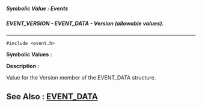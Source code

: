 ##### Symbolic Value : Events
##### EVENT_VERSION - EVENT_DATA - Version (allowable values).
---
```
#include <event.h>
```

**Symbolic Values :**



**Description :**

Value for the Version member of the EVENT_DATA structure.


**See Also :**
[EVENT_DATA](/domino-c-api-docs/reference/Data/EVENT_DATA)
---
